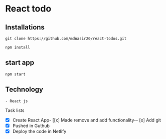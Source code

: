 # React todo


## Installations

```
git clone https://github.com/mdnasir20/react-todos.git

npm install 
```

## start app

``` 
npm start
```
 ## Technology 

``` 
- React js  
```
Task lists 

- [x]  Create React App- [[x] Made remove and add functionality-- [x] Add git 
- [x] Pushed in Guthub
- [x] Deploy the code in Netlify
